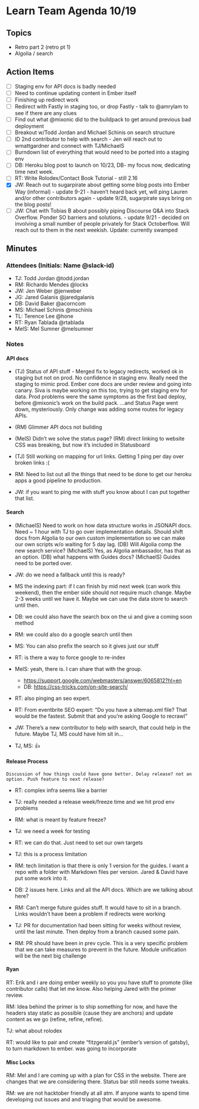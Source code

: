 # Learn Team Agenda 10/19

## Topics

- Retro part 2 (retro pt 1)
- Algolia / search

## Action Items

- [ ] Staging env for API docs is badly needed
- [ ] Need to continue updating content in Ember itself
- [ ] Finishing up redirect work
- [ ] Redirect with Fastly in staging too, or drop Fastly - talk to @amrylam to see if there are any clues
- [ ] Find out what @mixonic did to the buildpack to get around previous bad deployment
- [ ] Breakout w/Todd Jordan and Michael Schinis on search structure
- [ ] ID 2nd contributor to help with search - Jen will reach out to wmattgardner and connect with TJ/MichaelS
- [ ] Burndown list of everything that would need to be ported into a staging env
- [ ] DB: Heroku blog post to launch on 10/23, DB- my focus now, dedicating time next week.
- [ ] RT: Write Rolodex/Contact Book Tutorial - still 2.16
- [x] JW: Reach out to sugarpirate about getting some blog posts into Ember Way (informal) - update 9-21 - haven’t heard back yet, will ping Lauren and/or other contributors again - update 9/28, sugarpirate says bring on the blog posts!
- [ ] JW: Chat with Tobias B about possibly piping Discourse Q&A into Stack Overflow. Ponder SO barriers and solutions. - update 9/21 - decided on involving a small number of people privately for Stack Octoberflow. Will reach out to them in the next weekish.  Update: currently swamped

## Minutes

### Attendees (Initials: Name @slack-id)

- TJ: Todd Jordan @todd.jordan
- RM: Richardo Mendes @locks
- JW: Jen Weber @jenweber
- JG: Jared Galanis @jaredgalanis
- DB: David Baker @acorncom
- MS: Michael Schinis @mschinis
- TL: Terence Lee @hone
- RT: Ryan Tablada @rtablada
- MelS: Mel Sumner @melsumner

### Notes

#### API docs

- (TJ) Status of API stuff - Merged fix to legacy redirects, worked ok in staging but not on prod. No confidence in staging env.  Really need the staging to mimic prod. Ember core docs are under review and going into canary. Siva is maybe working on this too, trying to get staging env for data. Prod problems were the same symptoms as the first bad deploy, before @mixonic’s work on the build pack. …and Status Page went down, mysteriously. Only change was adding some routes for legacy APIs.

- (RM) Glimmer API docs not building

- (MelS) Didn’t we solve the status page? (RM) direct linking to website CSS was breaking, but now it’s included in Statusboard

- (TJ) Still working on mapping for url links. Getting 1 ping per day over broken links :(
- RM: Need to list out all the things that need to be done to get our heroku apps a good pipeline to production.

- JW: if you want to ping me with stuff you know about I can put together that list.


#### Search

- (MichaelS) Need to work on how data structure works in JSONAPI docs. Need ~ 1 hour with TJ to go over implementation details. Should shift docs from Algolia to our own custom implementation so we can make our own scripts w/o waiting for 5 day lag. (DB) Will Algolia comp the new search service? (MichaelS) Yes, as Algolia ambassador, has that as an option. (DB) what happens with Guides docs? (MichaelS) Guides need to be ported over.

- JW: do we need a fallback until this is ready?

- MS the indexing part: if I can finish by mid next week (can work this weekend), then the ember side should not require much change. Maybe 2-3 weeks until we have it.  Maybe we can use the data store to search until then.

- DB: we could also have the search box on the ui and give a coming soon method

- RM: we could also do a google search until then

- MS: You can also prefix the search so it gives just our stuff

- RT: is there a way to force google to re-index

- MelS: yeah, there is.  I can share that with the group.

  - https://support.google.com/webmasters/answer/6065812?hl=en
  - DB: https://css-tricks.com/on-site-search/

- RT: also pinging an seo expert.

- RT: From eventbrite SEO expert: “Do you have a sitemap.xml file? That would be the fastest. Submit that and you’re asking Google to recrawl”

- JW: There’s a new contributor to help with search, that could help in the future.  Maybe TJ, MS could have him sit in…

- TJ, MS: 👍

#### Release Process
    Discussion of how things could have gone better. Delay release? not an option. Push feature to next release?

- RT: complex infra seems like a barrier

- TJ: really needed a release week/freeze time and we hit prod env problems

- RM: what is meant by feature freeze?

- TJ: we need a week for testing

- RT: we can do that. Just need to set our own targets

- TJ: this is a process limitation

- RM: tech limitation is that there is only 1 version for the guides. I want a repo with a folder with Markdown files per version. Jared & David have put some work into it.

- DB: 2 issues here. Links and all the API docs. Which are we talking about here?

- RM: Can’t merge future guides stuff. It would have to sit in a branch. Links wouldn’t have been a problem if redirects were working

- TJ: PR for documentation had been sitting for weeks without review, until the last minute. Then deploy from a branch caused some pain.

- RM: PR should have been in prev cycle. This is a very specific problem that we can take measures to prevent in the future. Module unification will be the next big challenge

#### Ryan

RT: Erik and i are doing ember weekly so you you have stuff to promote (like contributor calls) that let me know.  Also helping Jared with the primer review.

RM: Idea behind the primer is to ship something for now, and have the headers stay static as possible (cause they are anchors) and update content as we go (refine, refine, refine).

TJ: what about rolodex

RT: would like to pair and create “fitzgerald.js” (ember’s version of gatsby), to turn markdown to ember.  was going to incorporate

#### Misc Locks

RM: Mel and I are coming up with a plan for CSS in the website.  There are changes that we are considering there. Status bar still needs some tweaks.

RM: we are not hacktober friendly at all atm.  If anyone wants to spend time developing out issues and and triaging that would be awesome.
